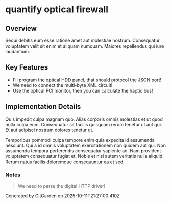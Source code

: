 # quantify optical firewall

## Overview
Sequi debitis eum esse ratione amet aut molestiae nostrum. Consequatur voluptatem velit sit enim et aliquam numquam. Maiores repellendus qui iure laudantium.

## Key Features
- I'll program the optical HDD panel, that should protocol the JSON port!
- We need to connect the multi-byte XML circuit!
- Use the optical PCI monitor, then you can calculate the haptic bus!

## Implementation Details
Quis impedit culpa magnam quo. Alias corporis omnis molestias et ut quod nulla culpa eum. Consequatur sit facilis quisquam rerum tenetur ut aut qui. Et aut adipisci nostrum dolores tenetur ut.
 Temporibus commodi culpa tempore enim quia expedita id assumenda nesciunt. Qui a id omnis voluptatem exercitationem non quidem aut qui. Non assumenda tempora perferendis consequatur sapiente ad. Nam provident voluptatem consequatur fugiat et. Nobis et nisi autem veritatis nulla aliquid. Rerum natus facilis doloremque consequuntur ea et sed.

### Notes
> We need to parse the digital HTTP driver!

Generated by GitGarden on 2025-10-11T21:27:00.410Z